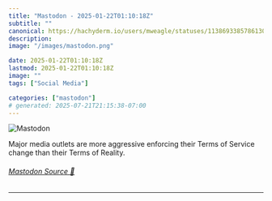 ```yaml
---
title: "Mastodon - 2025-01-22T01:10:18Z"
subtitle: ""
canonical: https://hachyderm.io/users/mweagle/statuses/113869338578613097
description:
image: "/images/mastodon.png"

date: 2025-01-22T01:10:18Z
lastmod: 2025-01-22T01:10:18Z
image: ""
tags: ["Social Media"]

categories: ["mastodon"]
# generated: 2025-07-21T21:15:38-07:00
---
```

![Mastodon](/images/mastodon.png)

<p>Major media outlets are more aggressive enforcing their Terms of Service change than their Terms of Reality.</p>


###### [Mastodon Source 🐘](https://hachyderm.io/@mweagle/113869338578613097)

___
